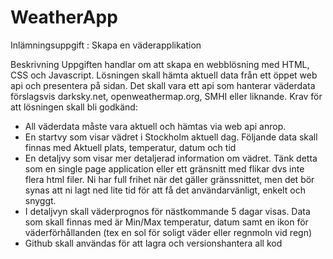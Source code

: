 # WeatherApp

Inlämningsuppgift : Skapa en väderapplikation

Beskrivning
Uppgiften handlar om att skapa en webblösning med HTML, CSS och Javascript. Lösningen
skall hämta aktuell data från ett öppet web api och presentera på sidan. Det skall vara ett api
som hanterar väderdata förslagsvis darksky.net, openweathermap.org, SMHI eller liknande.
Krav för att lösningen skall bli godkänd:
- All väderdata måste vara aktuell och hämtas via web api anrop.
- En startvy som visar vädret i Stockholm aktuell dag. Följande data skall finnas med
Aktuell plats, temperatur, datum och tid
- En detaljvy som visar mer detaljerad information om vädret. Tänk detta som en single
page application eller ett gränsnitt med flikar dvs inte flera html filer. Ni har full frihet
när det gäller gränssnittet, men det bör synas att ni lagt ned lite tid för att få det
användarvänligt, enkelt och snyggt.
- I detaljvyn skall väderprognos för nästkommande 5 dagar visas. Data som skall finnas
med är Min/Max temperatur, datum samt en ikon för väderförhållanden (tex en sol för
soligt väder eller regnmoln vid regn)
- Github skall användas för att lagra och versionshantera all kod
